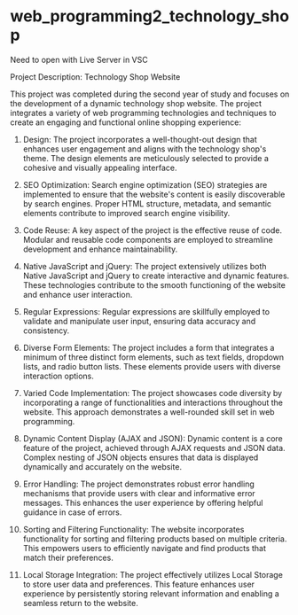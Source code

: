 # web_programming2_technology_shop

Need to open with Live Server in VSC

Project Description: Technology Shop Website

This project was completed during the second year of study and focuses on the development of a dynamic technology shop website. The project integrates a variety of web programming technologies and techniques to create an engaging and functional online shopping experience:

1. Design:
The project incorporates a well-thought-out design that enhances user engagement and aligns with the technology shop's theme. The design elements are meticulously selected to provide a cohesive and visually appealing interface.

2. SEO Optimization:
Search engine optimization (SEO) strategies are implemented to ensure that the website's content is easily discoverable by search engines. Proper HTML structure, metadata, and semantic elements contribute to improved search engine visibility.

3. Code Reuse:
A key aspect of the project is the effective reuse of code. Modular and reusable code components are employed to streamline development and enhance maintainability.

4. Native JavaScript and jQuery:
The project extensively utilizes both Native JavaScript and jQuery to create interactive and dynamic features. These technologies contribute to the smooth functioning of the website and enhance user interaction.

5. Regular Expressions:
Regular expressions are skillfully employed to validate and manipulate user input, ensuring data accuracy and consistency.

6. Diverse Form Elements:
The project includes a form that integrates a minimum of three distinct form elements, such as text fields, dropdown lists, and radio button lists. These elements provide users with diverse interaction options.

7. Varied Code Implementation:
The project showcases code diversity by incorporating a range of functionalities and interactions throughout the website. This approach demonstrates a well-rounded skill set in web programming.

8. Dynamic Content Display (AJAX and JSON):
Dynamic content is a core feature of the project, achieved through AJAX requests and JSON data. Complex nesting of JSON objects ensures that data is displayed dynamically and accurately on the website.

9. Error Handling:
The project demonstrates robust error handling mechanisms that provide users with clear and informative error messages. This enhances the user experience by offering helpful guidance in case of errors.

10. Sorting and Filtering Functionality:
The website incorporates functionality for sorting and filtering products based on multiple criteria. This empowers users to efficiently navigate and find products that match their preferences.

11. Local Storage Integration:
The project effectively utilizes Local Storage to store user data and preferences. This feature enhances user experience by persistently storing relevant information and enabling a seamless return to the website.


